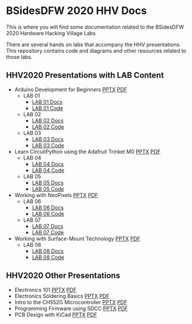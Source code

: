 # BSidesDFW 2020 HHV Docs

This is where you will find some documentation related to the BSidesDFW 2020 Hardware Hacking Village Labs

There are several hands on labs that accompany the HHV presentations.
This repository contains code and diagrams and other resources related to those labs.

## HHV2020 Presentations with LAB Content

* Arduino Development for Beginners [PPTX](Arduino-Development-Beginners-v3.pptx) [PDF](Arduino-Development-Beginners-v3.pdf)
    * LAB 01
        * [LAB 01 Docs](/docs/HHV2020_01/)
        * [LAB 01 Code](/code/HHV2020_01/)
    * LAB 02
        * [LAB 02 Docs](/docs/HHV2020_02/)
        * [LAB 02 Code](/code/HHV2020_02/)
    * LAB 03
        * [LAB 03 Docs](/docs/HHV2020_03/)
        * [LAB 03 Code](/code/HHV2020_03/)
* Learn CircuitPython using the Adafruit Trinket M0 [PPTX](Learn_CircuitPython_using_the_Adafruit_Trinket_M0.pptx) [PDF](Learn_CircuitPython_using_the_Adafruit_Trinket_M0.pdf)
    * LAB 04
        * [LAB 04 Docs](/docs/HHV2020_04/)
        * [LAB 04 Code](/code/HHV2020_04/)
    * LAB 05
        * [LAB 05 Docs](/docs/HHV2020_05/)
        * [LAB 05 Code](/code/HHV2020_05/)
* Working with NeoPixels [PPTX](Working_with_Neopixels.pptx) [PDF](Working_with_Neopixels.pdf)
    * LAB 06
        * [LAB 06 Docs](/docs/HHV2020_06/)
        * [LAB 06 Code](/code/HHV2020_06/)
    * LAB 07
        * [LAB 07 Docs](/docs/HHV2020_07/)
        * [LAB 07 Code](/code/HHV2020_07/)
* Working with Surface-Mount Technology [PPTX](Working_with_Surface-Mount_Technology.pptx) [PDF](Working_with_Surface-Mount_Technology.pdf)
    * LAB 08
        * [LAB 08 Docs](/docs/HHV2020_08/)
        * [LAB 08 Code](/code/HHV2020_08/)

## HHV2020 Other Presentations

* Electronics 101 [PPTX](Electronics-101-v1.pptx) [PDF](Electronics-101-v1.pdf)
* Electronics Soldering Basics [PPTX](Electronics-Soldering-Basics-v1.pptx) [PDF](Electronics-Soldering-Basics-v1.pdf)
* Intro to the CH552G Microcontroller [PPTX](Intro_to_the_CH552G_Microcontroller.pptx) [PDF](Intro_to_the_CH552G_Microcontroller.pdf)
* Programming Firmware using SDCC [PPTX](Programming_Firmware_using_SDCC.pptx) [PDF](Programming_Firmware_using_SDCC.pdf)
* PCB Design with KiCad [PPTX](PCB_Design_with_KiCad.pptx) [PDF](PCB_Design_with_KiCad.pdf)
